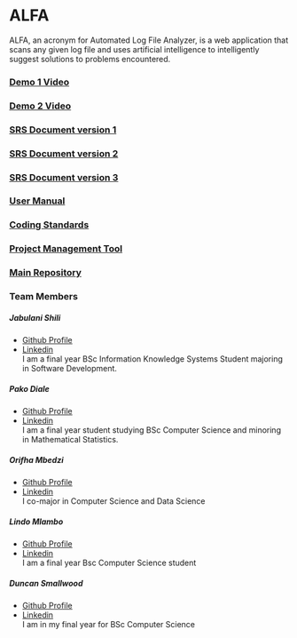 # ALFA

ALFA, an acronym for Automated Log File Analyzer, is a web application that scans any given log file and uses artificial intelligence to intelligently suggest solutions to problems encountered.

### [Demo 1 Video](https://drive.google.com/file/d/1clEgzXxKfKW1Gb1IvowvJiMREUof8Az/view?usp=sharing)
### [Demo 2 Video](https://drive.google.com/file/d/1WJIHGYdTuHnZsDhMGKKkI6v4e8zuh1nv/view?usp=sharing)
### [SRS Document version 1](https://www.overleaf.com/read/xrpbgbbvhhjv)
### [SRS Document version 2](https://www.overleaf.com/read/tqxcyrdwrxnw)
### [SRS Document version 3](https://www.overleaf.com/2389692214ryjmkvzhktbc)
### [User Manual](https://drive.google.com/file/d/1RbW9kFbCcJnjq3gRwNXOY5AcdTnW8wkG/view?usp=sharing)
### [Coding Standards](https://drive.google.com/file/d/1eH7Ouj1ZUr9smyn_LCdSCF3GPNRAy3tv/view?usp=sharing)
### [Project Management Tool](https://app.clickup.com/2546744/v/b/li/21408284)
### [Main Repository](https://github.com/COS301-SE-2020/ALFA)
### Team Members
##### Jabulani Shili
* [Github Profile](https://u16220073.github.io/online-cv/)  
* [Linkedin](https://www.linkedin.com/in/jabulani-shili-a591b4130/)  
I am a final year BSc Information Knowledge Systems Student majoring in Software Development.

##### Pako Diale
* [Github Profile](https://pkdiale671.github.io/)  
* [Linkedin](https://www.linkedin.com/in/pako-diale-53b27a1a9/)  
I am a final year student studying BSc Computer Science and minoring in Mathematical Statistics.

##### Orifha Mbedzi
* [Github Profile](https://github.com/Mbedzi346)  
* [Linkedin](linkedin.com)  
I co-major in Computer Science and Data Science

##### Lindo Mlambo
* [Github Profile](https://github.com/lindo-mlambo)  
* [Linkedin](https://www.linkedin.com/in/lindo-mlambo-790b95101/)  
I am a final year Bsc Computer Science student

##### Duncan Smallwood
* [Github Profile](https://github.com/DuncanSmallwood)  
* [Linkedin](https://www.linkedin.com/in/duncan-smallwood-020815187/)  
I am in my final year for BSc Computer Science




